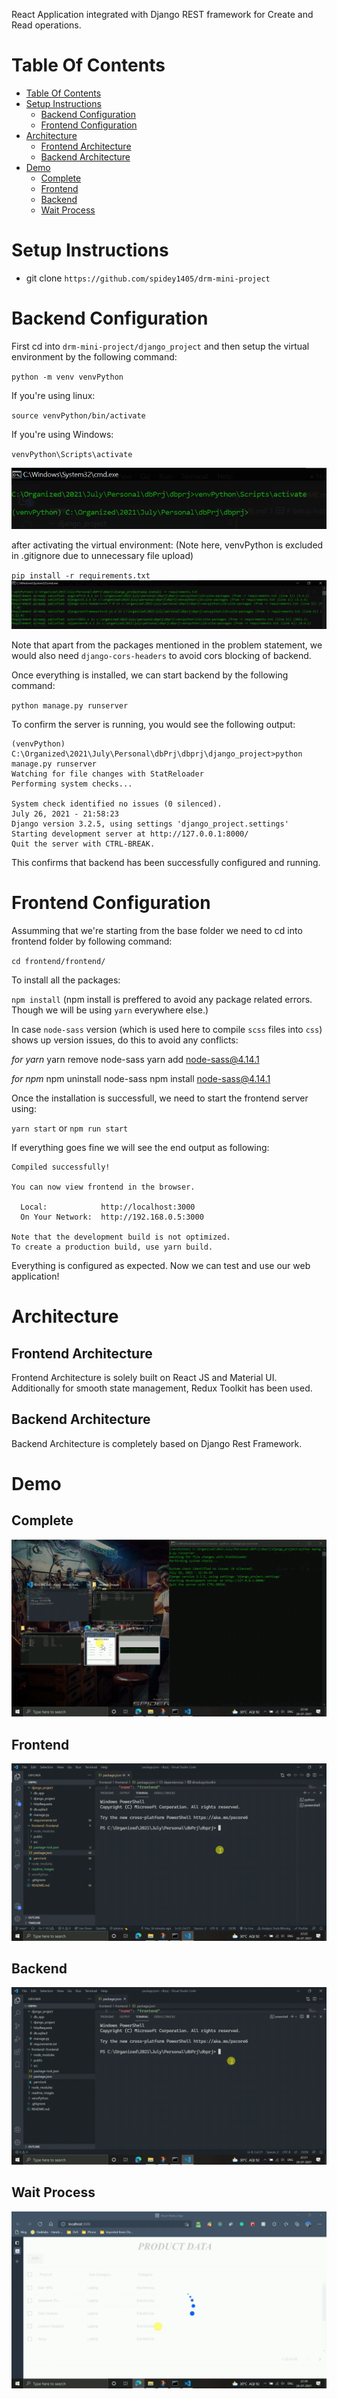 React Application integrated with Django REST framework for Create and Read operations.

# Table Of Contents

- [Table Of Contents](#table-of-contents)
- [Setup Instructions](#setup-instructions)
  - [Backend Configuration](#backend-configuration)
  - [Frontend Configuration](#frontend-configuration)
- [Architecture](#frontend-configuration)
  - [Frontend Architecture](#frontend-architecture)
  - [Backend Architecture](#backend-architecture)
- [Demo](#demo)
  - [Complete](#complete)
  - [Frontend](#frontend)
  - [Backend](#backend)
  - [Wait Process](#wait-process)

# Setup Instructions

- git clone `https://github.com/spidey1405/drm-mini-project`

# Backend Configuration

First cd into `drm-mini-project/django_project` and then setup the virtual environment by the following command:

`python -m venv venvPython`

If you're using linux:

`source venvPython/bin/activate`

If you're using Windows:

`venvPython\Scripts\activate`

![activating venv](readme_images/activate_venv.png)

after activating the virtual environment: (Note here, venvPython is excluded in .gitignore due to unnecessary file upload)

`pip install -r requirements.txt`
![installing requirements](readme_images/install_requirements.png)

Note that apart from the packages mentioned in the problem statement, we would also need `django-cors-headers` to avoid cors blocking of backend.

Once everything is installed, we can start backend by the following command:

`python manage.py runserver`

To confirm the server is running, you would see the following output:

```
(venvPython) C:\Organized\2021\July\Personal\dbPrj\dbprj\django_project>python manage.py runserver
Watching for file changes with StatReloader
Performing system checks...

System check identified no issues (0 silenced).
July 26, 2021 - 21:58:23
Django version 3.2.5, using settings 'django_project.settings'
Starting development server at http://127.0.0.1:8000/
Quit the server with CTRL-BREAK.
```

This confirms that backend has been successfully configured and running.

# Frontend Configuration

Assumming that we're starting from the base folder we need to cd into frontend folder by following command:

`cd frontend/frontend/`

To install all the packages:

`npm install` (npm install is preffered to avoid any package related errors. Though we will be using `yarn` everywhere else.)

In case `node-sass` version (which is used here to compile `scss` files into `css`) shows up version issues, do this to avoid any conflicts:

_for yarn_
yarn remove node-sass
yarn add node-sass@4.14.1

_for npm_
npm uninstall node-sass
npm install node-sass@4.14.1

Once the installation is successfull, we need to start the frontend server using:

`yarn start` or `npm run start`

If everything goes fine we will see the end output as following:

```
Compiled successfully!

You can now view frontend in the browser.

  Local:            http://localhost:3000
  On Your Network:  http://192.168.0.5:3000

Note that the development build is not optimized.
To create a production build, use yarn build.
```

Everything is configured as expected. Now we can test and use our web application!
# Architecture

## Frontend Architecture

Frontend Architecture is solely built on React JS and Material UI. Additionally for smooth state management, Redux Toolkit has been used.

## Backend Architecture

Backend Architecture is completely based on Django Rest Framework.

# Demo

## Complete

![Complete Demo](readme_images/demo.gif)

## Frontend

![Complete Demo](readme_images/frontend_demo.gif)

## Backend

![Complete Demo](readme_images/backend_server.gif)

## Wait Process

![Waiting](readme_images/waiting.gif)

